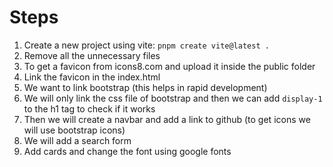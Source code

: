 # Steps

1. Create a new project using vite: `pnpm create vite@latest .`
2. Remove all the unnecessary files
3. To get a favicon from icons8.com and upload it inside the public folder
4. Link the favicon in the index.html
5. We want to link bootstrap (this helps in rapid development)
6. We will only link the css file of bootstrap and then we can add `display-1`
   to the h1 tag to check if it works
7. Then we will create a navbar and add a link to github (to get icons we will use bootstrap icons)
8. We will add a search form
9. Add cards and change the font using google fonts
